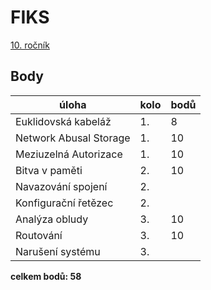 # FIKS

[10. ročník](https://fiks.fit.cvut.cz/ulohy/rocnik-10)

## Body

| úloha                  | kolo | bodů |
|------------------------|------|------|
| Euklidovská kabeláž    | 1.   | 8    |
| Network Abusal Storage | 1.   | 10   |
| Meziuzelná Autorizace  | 1.   | 10   |
| Bitva v paměti         | 2.   | 10   |
| Navazování spojení     | 2.   |      |
| Konfigurační řetězec   | 2.   |      |
| Analýza obludy         | 3.   | 10   |
| Routování              | 3.   | 10   |
| Narušení systému       | 3.   |      |

**celkem bodů: 58**
